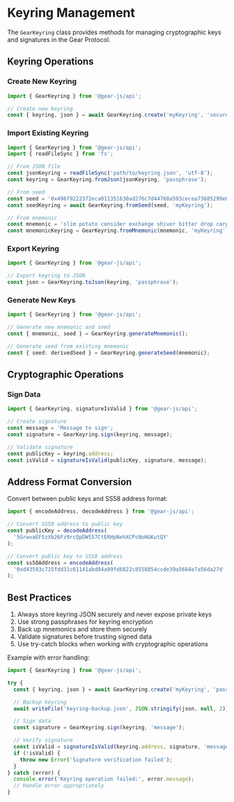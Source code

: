 # Keyring Management

The `GearKeyring` class provides methods for managing cryptographic keys and signatures in the Gear Protocol.

## Keyring Operations

### Create New Keyring

```typescript
import { GearKeyring } from '@gear-js/api';

// Create new keyring
const { keyring, json } = await GearKeyring.create('myKeyring', 'securePassphrase');
```

### Import Existing Keyring

```typescript
import { GearKeyring } from '@gear-js/api';
import { readFileSync } from 'fs';

// From JSON file
const jsonKeyring = readFileSync('path/to/keyring.json', 'utf-8');
const keyring = GearKeyring.fromJson(jsonKeyring, 'passphrase');

// From seed
const seed = '0x496f9222372eca011351630ad276c7d44768a593cecea73685299e06acef8c0a';
const seedKeyring = await GearKeyring.fromSeed(seed, 'myKeyring');

// From mnemonic
const mnemonic = 'slim potato consider exchange shiver bitter drop carpet helmet unfair cotton eagle';
const mnemonicKeyring = GearKeyring.fromMnemonic(mnemonic, 'myKeyring');
```

### Export Keyring

```typescript
import { GearKeyring } from '@gear-js/api';

// Export keyring to JSON
const json = GearKeyring.toJson(keyring, 'passphrase');
```

### Generate New Keys

```typescript
import { GearKeyring } from '@gear-js/api';

// Generate new mnemonic and seed
const { mnemonic, seed } = GearKeyring.generateMnemonic();

// Generate seed from existing mnemonic
const { seed: derivedSeed } = GearKeyring.generateSeed(mnemonic);
```

## Cryptographic Operations

### Sign Data

```typescript
import { GearKeyring, signatureIsValid } from '@gear-js/api';

// Create signature
const message = 'Message to sign';
const signature = GearKeyring.sign(keyring, message);

// Validate signature
const publicKey = keyring.address;
const isValid = signatureIsValid(publicKey, signature, message);
```

## Address Format Conversion

Convert between public keys and SS58 address format:

```typescript
import { encodeAddress, decodeAddress } from '@gear-js/api';

// Convert SS58 address to public key
const publicKey = decodeAddress(
  '5GrwvaEF5zXb26Fz9rcQpDWS57CtERHpNehXCPcNoHGKutQY'
);

// Convert public key to SS58 address
const ss58Address = encodeAddress(
  '0xd43593c715fdd31c61141abd04a99fd6822c8558854ccde39a5684e7a56da27d'
);
```

## Best Practices

1. Always store keyring JSON securely and never expose private keys
2. Use strong passphrases for keyring encryption
3. Back up mnemonics and store them securely
4. Validate signatures before trusting signed data
5. Use try-catch blocks when working with cryptographic operations

Example with error handling:

```typescript
import { GearKeyring } from '@gear-js/api';

try {
  const { keyring, json } = await GearKeyring.create('myKeyring', 'passphrase');

  // Backup keyring
  await writeFile('keyring-backup.json', JSON.stringify(json, null, 2));

  // Sign data
  const signature = GearKeyring.sign(keyring, 'message');

  // Verify signature
  const isValid = signatureIsValid(keyring.address, signature, 'message');
  if (!isValid) {
    throw new Error('Signature verification failed');
  }
} catch (error) {
  console.error('Keyring operation failed:', error.message);
  // Handle error appropriately
}
```
